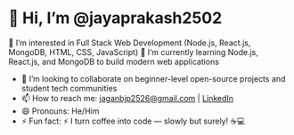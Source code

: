 # 👋 Hi, I’m @jayaprakash2502

👀 I’m interested in Full Stack Web Development (Node.js, React.js, MongoDB, HTML, CSS, JavaScript)
🌱 I’m currently learning Node.js, React.js, and MongoDB to build modern web applications
- 💞️ I’m looking to collaborate on beginner-level open-source projects and student tech communities
- 📫 How to reach me: jaganbjp2526@gmail.com | [LinkedIn]([www.linkedin.com/in/jaya-prakash-182838364](https://www.linkedin.com/public-profile/settings?lipi=urn%3Ali%3Apage%3Ad_flagship3_profile_self_edit_contact-info%3BMRl3AEycRqOSBEzXPgP4Ag%3D%3D))
- 😄 Pronouns: He/Him
- ⚡ Fun fact: ⚡ I turn coffee into code — slowly but surely! ☕💻



<!---
jayaprakash2502/jayaprakash2502 is a ✨ special ✨ repository because its `README.md` (this file) appears on your GitHub profile.
You can click the Preview link to take a look at your changes.
--->
